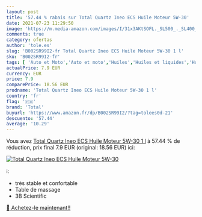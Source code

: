 ```yaml
---
layout: post
title: '57.44 % rabais sur Total Quartz Ineo ECS Huile Moteur 5W-30'
date: 2021-07-23 11:29:50
image: 'https://m.media-amazon.com/images/I/31x3AKtSOFL._SL500_._SL400_.jpg'
comments: true
category: ofertas
author: 'tole.es'
slug: 'B002SR99I2-fr Total Quartz Ineo ECS Huile Moteur 5W-30 1 l'
sku: 'B002SR99I2-fr'
tags: [ 'Auto et Moto','Auto et moto','Huiles','Huiles et liquides','Huiles moteur pour auto','total', ]
actualPrice: 7.9 EUR
currency: EUR
price: 7.9
comparePrice: 18.56 EUR
prodname: 'Total Quartz Ineo ECS Huile Moteur 5W-30 1 l'
country: 'fr'
flag: '🇫🇷'
brand: 'Total'
buyurl: 'https://www.amazon.fr/dp/B002SR99I2/?tag=tolees0d-21'
descuento: '57.44'
average: '10.29'
---
```


Vous avez [Total Quartz Ineo ECS Huile Moteur 5W-30 1 l](https://www.amazon.fr/dp/B002SR99I2/?tag=tolees0d-21)  à  57.44 % de réduction, prix final  7.9 EUR (original: 18.56 EUR) ici:

[![Total Quartz Ineo ECS Huile Moteur 5W-30](https://m.media-amazon.com/images/I/31x3AKtSOFL._SL500_._SL400_.jpg)](https://www.amazon.fr/dp/B002SR99I2/?tag=tolees0d-21)

ℹ️:

- très stable et confortable
- Table de massage
- 3B Scientific

[🛒 Achetez-le maintenant!!](https://www.amazon.fr/dp/B002SR99I2/?tag=tolees0d-21)
